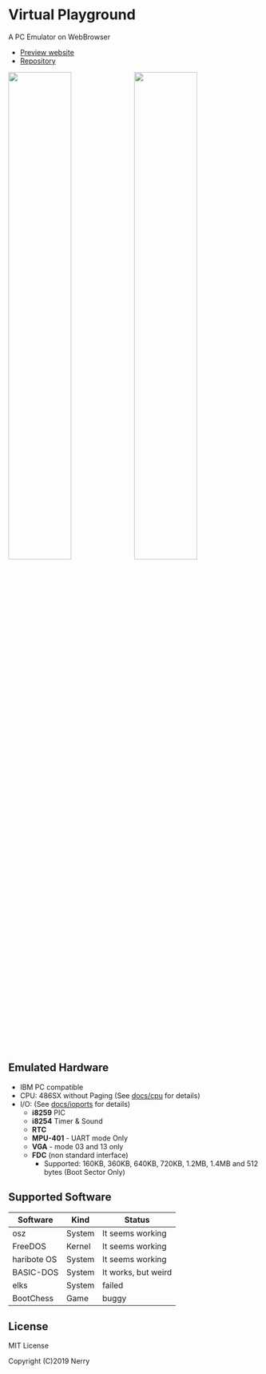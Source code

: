 # Virtual Playground

A PC Emulator on WebBrowser

- [Preview website](https://nerry.jp/vpc/)
- [Repository](https://github.com/neri/vpc/)

<img src="images/ss1.png" width="50%"><img src="images/ss2.png" width="50%">

## Emulated Hardware

- IBM PC compatible
- CPU: 486SX without Paging (See [docs/cpu](docs/cpu.md) for details)
- I/O: (See [docs/ioports](docs/ioports.md) for details)
  - **i8259** PIC
  - **i8254** Timer & Sound
  <!-- - **UART** - DISABLED -->
  - **RTC**
  - **MPU-401** - UART mode Only
  - **VGA** - mode 03 and 13 only
  - **FDC** (non standard interface)
    - Supported: 160KB, 360KB, 640KB, 720KB, 1.2MB, 1.4MB and 512 bytes (Boot Sector Only)

## Supported Software

| Software    | Kind   | Status              |
| ----------- | ------ | ------------------- |
| osz         | System | It seems working    |
| FreeDOS     | Kernel | It seems working    |
| haribote OS | System | It seems working    |
| BASIC-DOS   | System | It works, but weird |
| elks        | System | failed              |
| BootChess   | Game   | buggy               |

## License

MIT License

Copyright (C)2019 Nerry
